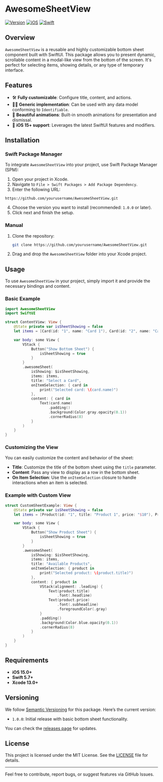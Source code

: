 # AwesomeSheetView

[![Version](https://img.shields.io/badge/version-1.0.0-blue.svg)](https://github.com/yourusername/AwesomeSheetView/releases)
[![iOS](https://img.shields.io/badge/iOS-15%2B-green.svg)](https://github.com/yourusername/AwesomeSheetView)
[![Swift](https://img.shields.io/badge/Swift-5.7-orange.svg)](https://swift.org)

## Overview

`AwesomeSheetView` is a reusable and highly customizable bottom sheet component built with SwiftUI. This package allows you to present dynamic, scrollable content in a modal-like view from the bottom of the screen. It's perfect for selecting items, showing details, or any type of temporary interface.

## Features

- 🛠️ **Fully customizable**: Configure title, content, and actions.
- 🧑‍💻 **Generic implementation**: Can be used with any data model conforming to `Identifiable`.
- 🎨 **Beautiful animations**: Built-in smooth animations for presentation and dismissal.
- 📱 **iOS 15+ support**: Leverages the latest SwiftUI features and modifiers.

## Installation

### Swift Package Manager

To integrate `AwesomeSheetView` into your project, use Swift Package Manager (SPM):

1. Open your project in Xcode.
2. Navigate to `File > Swift Packages > Add Package Dependency`.
3. Enter the following URL:

```
https://github.com/yourusername/AwesomeSheetView.git
```

4. Choose the version you want to install (recommended: `1.0.0` or later).
5. Click next and finish the setup.

### Manual

1. Clone the repository:
    ```bash
    git clone https://github.com/yourusername/AwesomeSheetView.git
    ```
2. Drag and drop the `AwesomeSheetView` folder into your Xcode project.

## Usage

To use `AwesomeSheetView` in your project, simply import it and provide the necessary bindings and content.

### Basic Example

```swift
import AwesomeSheetView
import SwiftUI

struct ContentView: View {
    @State private var isSheetShowing = false
    let items = [Card(id: "1", name: "Card 1"), Card(id: "2", name: "Card 2")]

    var body: some View {
        VStack {
            Button("Show Bottom Sheet") {
                isSheetShowing = true
            }
        }
        .awesomeSheet(
            isShowing: $isSheetShowing,
            items: items,
            title: "Select a Card",
            onItemSelection: { card in
                print("Selected card: \(card.name)")
            },
            content: { card in
                Text(card.name)
                    .padding()
                    .background(Color.gray.opacity(0.1))
                    .cornerRadius(8)
            }
        )
    }
}
```

### Customizing the View

You can easily customize the content and behavior of the sheet:

- **Title**: Customize the title of the bottom sheet using the `title` parameter.
- **Content**: Pass any view to display as a row in the bottom sheet.
- **On Item Selection**: Use the `onItemSelection` closure to handle interactions when an item is selected.

### Example with Custom View

```swift
struct CustomSheetExample: View {
    @State private var isSheetShowing = false
    let items = [Product(id: "1", title: "Product 1", price: "$10"), Product(id: "2", title: "Product 2", price: "$20")]

    var body: some View {
        VStack {
            Button("Show Product Sheet") {
                isSheetShowing = true
            }
        }
        .awesomeSheet(
            isShowing: $isSheetShowing,
            items: items,
            title: "Available Products",
            onItemSelection: { product in
                print("Selected product: \(product.title)")
            },
            content: { product in
                VStack(alignment: .leading) {
                    Text(product.title)
                        .font(.headline)
                    Text(product.price)
                        .font(.subheadline)
                        .foregroundColor(.gray)
                }
                .padding()
                .background(Color.blue.opacity(0.1))
                .cornerRadius(8)
            }
        )
    }
}
```

## Requirements

- **iOS 15.0+**
- **Swift 5.7+**
- **Xcode 13.0+**

## Versioning

We follow [Semantic Versioning](https://semver.org/) for this package. Here’s the current version:

- `1.0.0`: Initial release with basic bottom sheet functionality.

You can check the [releases page](https://github.com/yourusername/AwesomeSheetView/releases) for updates.

## License

This project is licensed under the MIT License. See the [LICENSE](LICENSE) file for details.

---

Feel free to contribute, report bugs, or suggest features via GitHub Issues.

```
